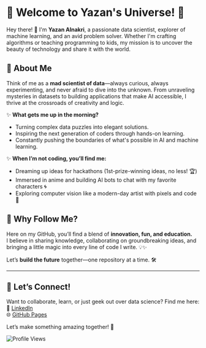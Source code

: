 # 🌟 Welcome to Yazan's Universe! 🚀

Hey there! 👋 I'm **Yazan Alnakri**, a passionate data scientist, explorer of machine learning, and an avid problem solver. Whether I'm crafting algorithms or teaching programming to kids, my mission is to uncover the beauty of technology and share it with the world.

## 🧠 About Me
Think of me as a **mad scientist of data**—always curious, always experimenting, and never afraid to dive into the unknown. From unraveling mysteries in datasets to building applications that make AI accessible, I thrive at the crossroads of creativity and logic.

✨ **What gets me up in the morning?**  
- Turning complex data puzzles into elegant solutions.  
- Inspiring the next generation of coders through hands-on learning.  
- Constantly pushing the boundaries of what's possible in AI and machine learning.

✨ **When I’m not coding, you’ll find me:**  
- Dreaming up ideas for hackathons (1st-prize-winning ideas, no less! 🏆)  
- Immersed in anime and building AI bots to chat with my favorite characters 🌀  
- Exploring computer vision like a modern-day artist with pixels and code 🎨

## 🚀 Why Follow Me?

Here on my GitHub, you’ll find a blend of **innovation, fun, and education.**  
I believe in sharing knowledge, collaborating on groundbreaking ideas, and bringing a little magic into every line of code I write. 💡✨

Let’s **build the future** together—one repository at a time. 🛠️

---

## 🎉 Let’s Connect!

Want to collaborate, learn, or just geek out over data science? Find me here:  
💼 [LinkedIn](https://www.linkedin.com/in/yazan-alnakri-516538257/)  
🌐 [GitHub Pages](https://github.com/Yazangthb)  

Let’s make something amazing together! 💫

![Profile Views](https://komarev.com/ghpvc/?username=Yazangthb&style=flat-square&color=blue)
